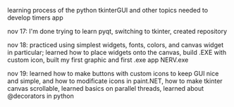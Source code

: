 learning process of the python tkinterGUI and other topics needed to develop timers app

nov 17: I'm done trying to learn pyqt, switching to tkinter, created repository

nov 18: practiced using simplest widgets, fonts, colors, and canvas widget in particular; 
        learned how to place widgets onto the canvas, build .EXE with custom icon, 
        built my first graphic and first .exe app NERV.exe
        
nov 19: learned how to make buttons with custom icons to keep GUI nice and simple, 
        and how to modificate icons in paint.NET, how to make tkinter canvas scrollable, 
        learned basics on parallel threads, learned about @decorators in python

